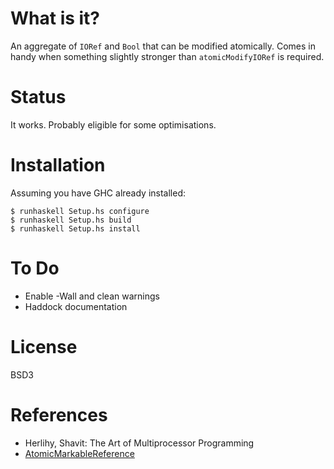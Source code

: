 What is it?
===========

An aggregate of `IORef` and `Bool` that can be modified atomically.  Comes in
handy when something slightly stronger than `atomicModifyIORef` is required.


Status
======

It works.  Probably eligible for some optimisations.


Installation
============

Assuming you have GHC already installed:

    $ runhaskell Setup.hs configure
    $ runhaskell Setup.hs build
    $ runhaskell Setup.hs install


To Do
=====

* Enable -Wall and clean warnings
* Haddock documentation


License
=======

BSD3


References
==========

* Herlihy, Shavit: The Art of Multiprocessor Programming
* [AtomicMarkableReference](http://docs.oracle.com/javase/1.5.0/docs/api/java/util/concurrent/atomic/AtomicMarkableReference.html)

